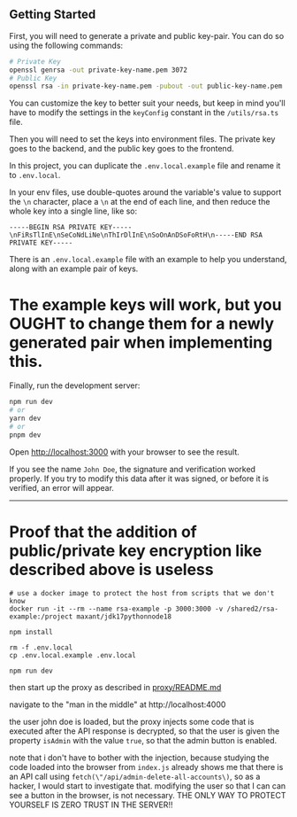 ## Getting Started

First, you will need to generate a private and public key-pair. You can do so using the following commands:
```bash
# Private Key
openssl genrsa -out private-key-name.pem 3072
# Public Key
openssl rsa -in private-key-name.pem -pubout -out public-key-name.pem
```

You can customize the key to better suit your needs, but keep in mind you'll have to modify the settings in the `keyConfig` constant in the `/utils/rsa.ts` file.

Then you will need to set the keys into environment files.
The private key goes to the backend, and the public key goes to the frontend.

In this project, you can duplicate the `.env.local.example` file and rename it to `.env.local`.

In your env files, use double-quotes around the variable's value to support the `\n` character, place a `\n` at the end of each line, and then reduce the whole key into a single line, like so:

`-----BEGIN RSA PRIVATE KEY-----\nFiRsTlInE\nSeCoNdLiNe\nThIrDlInE\nSoOnAnDSoFoRtH\n-----END RSA PRIVATE KEY-----`

There is an `.env.local.example` file with an example to help you understand, along with an example pair of keys.

# The example keys will work, but you OUGHT to change them for a newly generated pair when implementing this.

Finally, run the development server:

```bash
npm run dev
# or
yarn dev
# or
pnpm dev
```

Open [http://localhost:3000](http://localhost:3000) with your browser to see the result.

If you see the name `John Doe`, the signature and verification worked properly.
If you try to modify this data after it was signed, or before it is verified, an error will appear.

----

# Proof that the addition of public/private key encryption like described above is useless

    # use a docker image to protect the host from scripts that we don't know
    docker run -it --rm --name rsa-example -p 3000:3000 -v /shared2/rsa-example:/project maxant/jdk17pythonnode18

    npm install

    rm -f .env.local
    cp .env.local.example .env.local

    npm run dev

then start up the proxy as described in [proxy/README.md](proxy/README.md)

navigate to the "man in the middle" at http://localhost:4000

the user john doe is loaded, but the proxy injects some code that is executed after the API response is decrypted, so that the user is given the property `isAdmin` with the value `true`, so that the admin button is enabled.

note that i don't have to bother with the injection, because studying the code loaded into the browser from `index.js` already shows me that there is an API call using `fetch(\"/api/admin-delete-all-accounts\)`, so as a hacker, I would start to investigate that. modifying the user so that I can can see a button in the browser, is not necessary. THE ONLY WAY TO PROTECT YOURSELF IS ZERO TRUST IN THE SERVER!!


